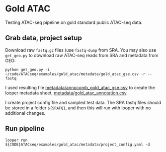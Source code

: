 
# Gold ATAC

Testing ATAC-seq pipeline on gold standard public ATAC-seq data.

## Grab data, project setup

Download raw `fastq.gz` files (use `fastq-dump` from SRA. You may also use `get_geo.py` to download raw ATAC-seq reads from SRA and metadata from GEO:

```
python get_geo.py -i ~/code/ATACseq/examples/gold_atac/metadata/gold_atac_gse.csv -r --fastq
```

I used resulting file [metadata/annocomb_gold_atac_gse.csv](metadata/annocomb_gold_atac_gse.csv) to create the looper metadata sheet, [metadata/gold_atac_annotation.csv](metadata/gold_atac_annotation.csv).

I create project config file and sampled test data. The SRA fastq files should be stored in a folder `${SRAFQ}`, and then this will run with looper with no additional changes.

## Run pipeline

```
looper run ${CODE}ATACseq/examples/gold_atac/metadata/project_config.yaml -d
```